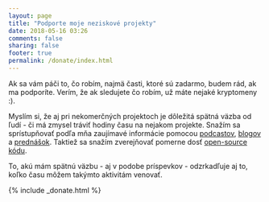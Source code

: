 ```yaml
---
layout: page
title: "Podporte moje neziskové projekty"
date: 2018-05-16 03:26
comments: false
sharing: false
footer: true
permalink: /donate/index.html
---
```


Ak sa vám páči to, čo robím, najmä časti, ktoré sú zadarmo, budem rád,
ak ma podporíte. Verím, že ak sledujete čo robím, už máte nejaké kryptomeny
:).

Myslím si, že aj pri nekomerčných projektoch je dôležitá spätná väzba od
ľudí - či má zmysel tráviť hodiny času na nejakom projekte. Snažím sa
sprístupňovať podľa mňa zaujímavé informácie pomocou [podcastov](/category/podcast/),
[blogov](/category/blog/) a [prednášok](/category/talk/). Taktiež sa
snažím zverejňovať pomerne dosť [open-source
kódu](https://github.com/jooray/).

To, akú mám spätnú väzbu - aj v podobe príspevkov - odzrkadľuje aj to,
koľko času môžem takýmto aktivitám venovať.

{% include _donate.html %}
